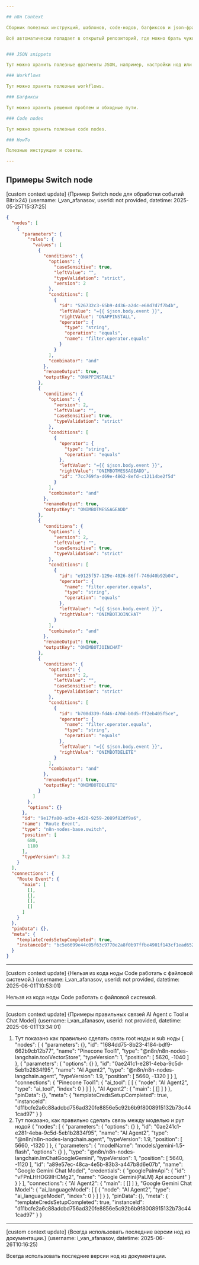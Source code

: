 ```yaml
---

## n8n Context

Сборник полезных инструкций, шаблонов, code-нодов, багфиксов и json-фрагментов для n8n.

Всё автоматически попадает в открытый репозиторий, где можно брать чужое или делиться своим.


### JSON snippets

Тут можно хранить полезные фрагменты JSON, например, настройки нод или payload для API.

### Workflows

Тут можно хранить полезные workflows.

### Багфиксы

Тут можно хранить решения проблем и обходные пути.

### Code nodes

Тут можно хранить полезные code nodes.

### HowTo

Полезные инструкции и советы.

---
```


## Примеры Switch node

[custom context update] {Пример Switch node для обработки событий Bitrix24} (username: i_van_afanasov, userid: not provided, datetime: 2025-05-25T15:37:25)

```json
{
  "nodes": [
    {
      "parameters": {
        "rules": {
          "values": [
            {
              "conditions": {
                "options": {
                  "caseSensitive": true,
                  "leftValue": "",
                  "typeValidation": "strict",
                  "version": 2
                },
                "conditions": [
                  {
                    "id": "526732c3-65b9-4d36-a2dc-e68d7d7f7b4b",
                    "leftValue": "={{ $json.body.event }}",
                    "rightValue": "ONAPPINSTALL",
                    "operator": {
                      "type": "string",
                      "operation": "equals",
                      "name": "filter.operator.equals"
                    }
                  }
                ],
                "combinator": "and"
              },
              "renameOutput": true,
              "outputKey": "ONAPPINSTALL"
            },
            {
              "conditions": {
                "options": {
                  "version": 2,
                  "leftValue": "",
                  "caseSensitive": true,
                  "typeValidation": "strict"
                },
                "conditions": [
                  {
                    "operator": {
                      "type": "string",
                      "operation": "equals"
                    },
                    "leftValue": "={{ $json.body.event }}",
                    "rightValue": "ONIMBOTMESSAGEADD",
                    "id": "7cc769fa-d69e-4862-8efd-c12114be2f5d"
                  }
                ],
                "combinator": "and"
              },
              "renameOutput": true,
              "outputKey": "ONIMBOTMESSAGEADD"
            },
            {
              "conditions": {
                "options": {
                  "version": 2,
                  "leftValue": "",
                  "caseSensitive": true,
                  "typeValidation": "strict"
                },
                "conditions": [
                  {
                    "id": "e9125f57-129e-4026-86ff-746d40b92b04",
                    "operator": {
                      "name": "filter.operator.equals",
                      "type": "string",
                      "operation": "equals"
                    },
                    "leftValue": "={{ $json.body.event }}",
                    "rightValue": "ONIMBOTJOINCHAT"
                  }
                ],
                "combinator": "and"
              },
              "renameOutput": true,
              "outputKey": "ONIMBOTJOINCHAT"
            },
            {
              "conditions": {
                "options": {
                  "version": 2,
                  "leftValue": "",
                  "caseSensitive": true,
                  "typeValidation": "strict"
                },
                "conditions": [
                  {
                    "id": "b708d339-fd46-470d-b0d5-ff2eb405f5ce",
                    "operator": {
                      "name": "filter.operator.equals",
                      "type": "string",
                      "operation": "equals"
                    },
                    "leftValue": "={{ $json.body.event }}",
                    "rightValue": "ONIMBOTDELETE"
                  }
                ],
                "combinator": "and"
              },
              "renameOutput": true,
              "outputKey": "ONIMBOTDELETE"
            }
          ]
        },
        "options": {}
      },
      "id": "9e17fa00-ad3e-4d20-9259-2089f82df9a6",
      "name": "Route Event",
      "type": "n8n-nodes-base.switch",
      "position": [
        680,
        1180
      ],
      "typeVersion": 3.2
    }
  ],
  "connections": {
    "Route Event": {
      "main": [
        [],
        [],
        [],
        []
      ]
    }
  },
  "pinData": {},
  "meta": {
    "templateCredsSetupCompleted": true,
    "instanceId": "bc5e6699e44c05f63c9770e2a8f0b97ffbe4901f143cf1ead652d71b004f9bd6"
  }
}
```

---

[custom context update] {Нельзя из кода ноды Code работать с файловой системой.} (username: i_van_afanasov, userid: not provided, datetime: 2025-06-01T10:53:01)

Нельзя из кода ноды Code работать с файловой системой.

---

[custom context update] {Примеры правильных связей AI Agent с Tool и Chat Model} (username: i_van_afanasov, userid: not provided, datetime: 2025-06-01T13:34:01)

1. Тут показано как правильно сделать связь root ноды и sub ноды {
  "nodes": [
    {
      "parameters": {},
      "id": "1684dd75-8b23-4184-bdf9-662b9cb12b77",
      "name": "Pinecone Tool1",
      "type": "@n8n/n8n-nodes-langchain.toolVectorStore",
      "typeVersion": 1,
      "position": [
        5620,
        -1040
      ]
    },
    {
      "parameters": {
        "options": {}
      },
      "id": "0ae241c1-e281-4eba-9c5d-5eb1b2834f95",
      "name": "AI Agent2",
      "type": "@n8n/n8n-nodes-langchain.agent",
      "typeVersion": 1.9,
      "position": [
        5660,
        -1320
      ]
    }
  ],
  "connections": {
    "Pinecone Tool1": {
      "ai_tool": [
        [
          {
            "node": "AI Agent2",
            "type": "ai_tool",
            "index": 0
          }
        ]
      ]
    },
    "AI Agent2": {
      "main": [
        []
      ]
    }
  },
  "pinData": {},
  "meta": {
    "templateCredsSetupCompleted": true,
    "instanceId": "d11bcfe2a6c88adcbd756ad320fe8856e5c92b6b9f8008915132b73c441cad97"
  }
}
2. Тут показано, как правильно сделать связь между моделью и рут нодой {
  "nodes": [
    {
      "parameters": {
        "options": {}
      },
      "id": "0ae241c1-e281-4eba-9c5d-5eb1b2834f95",
      "name": "AI Agent2",
      "type": "@n8n/n8n-nodes-langchain.agent",
      "typeVersion": 1.9,
      "position": [
        5660,
        -1320
      ]
    },
    {
      "parameters": {
        "modelName": "models/gemini-1.5-flash",
        "options": {}
      },
      "type": "@n8n/n8n-nodes-langchain.lmChatGoogleGemini",
      "typeVersion": 1,
      "position": [
        5640,
        -1120
      ],
      "id": "a89e57ec-48ca-4e5b-83b3-a447b8d6e07b",
      "name": "Google Gemini Chat Model",
      "credentials": {
        "googlePalmApi": {
          "id": "vFPnLHHOG9IHCMg2",
          "name": "Google Gemini(PaLM) Api account"
        }
      }
    }
  ],
  "connections": {
    "AI Agent2": {
      "main": [
        []
      ]
    },
    "Google Gemini Chat Model": {
      "ai_languageModel": [
        [
          {
            "node": "AI Agent2",
            "type": "ai_languageModel",
            "index": 0
          }
        ]
      ]
    }
  },
  "pinData": {},
  "meta": {
    "templateCredsSetupCompleted": true,
    "instanceId": "d11bcfe2a6c88adcbd756ad320fe8856e5c92b6b9f8008915132b73c441cad97"
  }
}

---

[custom context update] {Всегда использовать последние версии нод из документации.} (username: i_van_afanasov, datetime: 2025-06-26T10:16:25)

Всегда использовать последние версии нод из документации.
